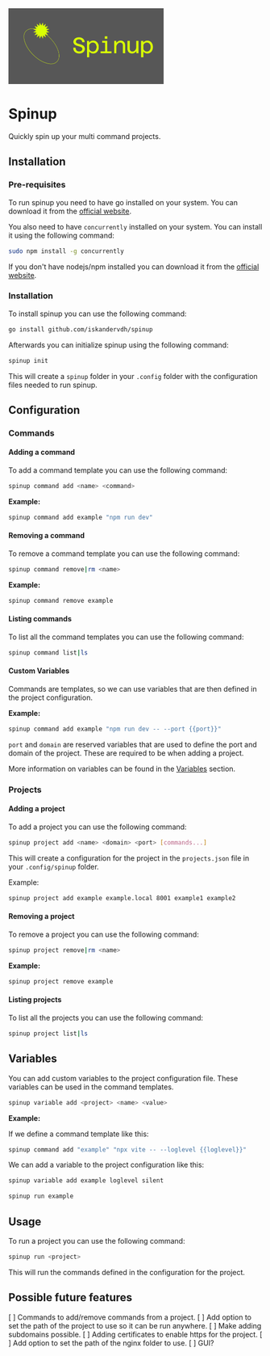 <img src="https://raw.githubusercontent.com/iskandervdh/spinup/main/logo.png" width="308" height="150">

<br />

# Spinup

Quickly spin up your multi command projects.

## Installation

### Pre-requisites

To run spinup you need to have go installed on your system. You can download it from the [official website](https://golang.org/dl/).

You also need to have `concurrently` installed on your system. You can install it using the following command:

```bash
sudo npm install -g concurrently
```

If you don't have nodejs/npm installed you can download it from the [official website](https://www.nodejs.org/).

### Installation

To install spinup you can use the following command:

```bash
go install github.com/iskandervdh/spinup
```

Afterwards you can initialize spinup using the following command:

```bash
spinup init
```

This will create a `spinup` folder in your `.config` folder with the configuration files needed to run spinup.

## Configuration

### Commands

#### Adding a command

To add a command template you can use the following command:

```bash
spinup command add <name> <command>
```

**Example:**

```bash
spinup command add example "npm run dev"
```

#### Removing a command

To remove a command template you can use the following command:

```bash
spinup command remove|rm <name>
```

**Example:**

```bash
spinup command remove example
```

#### Listing commands

To list all the command templates you can use the following command:

```bash
spinup command list|ls
```

#### Custom Variables

Commands are templates, so we can use variables that are then defined in the project configuration.

**Example:**

```bash
spinup command add example "npm run dev -- --port {{port}}"
```

`port` and `domain` are reserved variables that are used to define the port and domain of the project. These are required to be when adding a project.

More information on variables can be found in the [Variables](#variables) section.

### Projects

#### Adding a project

To add a project you can use the following command:

```bash
spinup project add <name> <domain> <port> [commands...]
```

This will create a configuration for the project in the `projects.json` file in your `.config/spinup` folder.

Example:

```bash
spinup project add example example.local 8001 example1 example2
```

#### Removing a project

To remove a project you can use the following command:

```bash
spinup project remove|rm <name>
```

**Example:**

```bash
spinup project remove example
```

#### Listing projects

To list all the projects you can use the following command:

```bash
spinup project list|ls
```

## Variables

You can add custom variables to the project configuration file. These variables can be used in the command templates.

```bash
spinup variable add <project> <name> <value>
```

**Example:**

If we define a command template like this:

```bash
spinup command add "example" "npx vite -- --loglevel {{loglevel}}"
```

We can add a variable to the project configuration like this:

```bash
spinup variable add example loglevel silent
```

```bash
spinup run example
```

## Usage

To run a project you can use the following command:

```bash
spinup run <project>
```

This will run the commands defined in the configuration for the project.

## Possible future features

[ ] Commands to add/remove commands from a project.
[ ] Add option to set the path of the project to use so it can be run anywhere.
[ ] Make adding subdomains possible.
[ ] Adding certificates to enable https for the project.
[ ] Add option to set the path of the nginx folder to use.
[ ] GUI?
